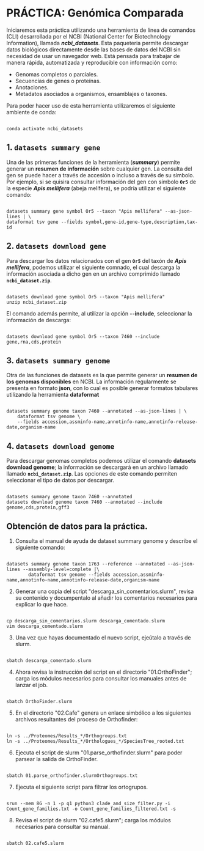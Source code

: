 <h1> PRÁCTICA: Genómica Comparada </h1>

Iniciaremos esta práctica utilizando una herramienta de línea de comandos (CLI) desarrollada por el NCBI (National Center for Biotechnology Information), llamada ***ncbi_datasets***. Esta paqueteria permite descargar datos biológicos directamente desde las bases de datos del NCBI sin necesidad de usar un navegador web. Está pensada para trabajar de manera rápida, automatizada y reproducible con información como:
        
+ Genomas completos o parciales.
+ Secuencias de genes o proteínas.
+ Anotaciones.
+ Metadatos asociados a organismos, ensamblajes o taxones.

<p>
Para poder hacer uso de esta herramienta utilizaremos el siguiente ambiente de conda:
</p>

<pre><code>
conda activate ncbi_datasets
</code></pre>

## 1. `datasets summary gene`
Una de las primeras funciones de la herramienta (***summary***) permite generar un **resumen de información** sobre cualquier gen. La consulta del gen se puede hacer a través de accesión o incluso a través de su símbolo. Por ejemplo, si se quisira consultar información del gen con símbolo **`Or5`** de la especie ***Apis mellifera*** (abeja melífera), se podría utilizar el siguiente comando:

<pre><code>
datasets summary gene symbol Or5 --taxon "Apis mellifera" --as-json-lines | \
dataformat tsv gene --fields symbol,gene-id,gene-type,description,tax-id
</code></pre>

## 2. `datasets download gene`
Para descargar los datos relacionados con el gen **`Or5`** del taxón de ***Apis mellifera***, podemos utilizar el siguiente comnado, el cual descarga la información asociada a dicho gen en un archivo comprimido llamado **`ncbi_dataset.zip`**. 

<pre><code>
datasets download gene symbol Or5 --taxon "Apis mellifera"
unzip ncbi_dataset.zip​
</code></pre>

El comando además permite, al utilizar la opción **--include**, seleccionar la información de descarga:
<pre><code>
datasets download gene symbol Or5 --taxon 7460 --include gene,rna,cds,protein
</code></pre>

## 3. `datasets summary genome`
Otra de las funciones de datasets es la que permite generar un **resumen de los genomas disponibles** en NCBI. La información regularmente se presenta en formato **json**, con lo cual es posible generar formatos tabulares utilizando la herramienta **dataformat**

<pre><code>
datasets summary genome taxon 7460 --annotated --as-json-lines | \​
    dataformat tsv genome \​
    --fields accession,assminfo-name,annotinfo-name,annotinfo-release-date,organism-name
</code></pre>

## 4. `datasets download genome`
Para descargar genomas completos podemos utilizar el comando **datasets download genome**; la información se descargará en un archivo llamado llamado **`ncbi_dataset.zip`**. Las opciones de este comando permiten seleccionar el tipo de datos por descargar. 

<pre><code>
datasets summary genome taxon 7460 --annotated​
datasets download genome taxon 7460 --annotated --include genome,cds,protein,gff3
</code></pre>

<h2> Obtención de datos para la práctica. </h2>  

1. Consulta el manual de ayuda de dataset summary genome y describe el siguiente comando:

<pre><code>
datasets summary genome taxon 1763 --reference --annotated --as-json-lines --assembly-level=complete |\
        dataformat tsv genome --fields accession,assminfo-name,annotinfo-name,annotinfo-release-date,organism-name
</code></pre>

2. Generar una copia del script "descarga_sin_comentarios.slurm", revisa su contenido y documpentalo al añadir los comentarios necesarios para explicar lo que hace.
<pre><code>
cp descarga_sin_comentarios.slurm descarga_comentado.slurm
vim descarga_comentado.slurm
</code></pre>

3. Una vez que hayas documentado el nuevo script, ejeútalo a través de slurm.
<pre><code>
sbatch descarga_comentado.slurm
</code></pre>

4. Ahora revisa la instrucción del script en el directorio "01.OrthoFinder"; carga los módulos necesarios para consultar los manuales antes de lanzar el job.
<pre><code>
sbatch OrthoFinder.slurm
</code></pre>

5. En el directorio "02.Cafe" genera un enlace simbólico a los siguientes archivos resultantes del proceso de Orthofinder:
<pre><code>
ln -s ../Proteomes/Results_*/Orthogroups.txt
ln -s ../Proteomes/Results_*/Orthologues_*/SpeciesTree_rooted.txt
</code></pre>

6. Ejecuta el script de slurm "01.parse_orthofinder.slurm" para poder parsear la salida de OrthoFinder.
<pre><code>
sbatch 01.parse_orthofinder.slurmOrthogroups.txt
</code></pre>

7. Ejecuta el siguiente script para filtrar los ortogrupos.
<pre><code>
srun --mem 8G -n 1 -p q1 python3 clade_and_size_filter.py -i Count_gene_families.txt -o Count_gene_families_filtered.txt -s
</code></pre>

8. Revisa el script de slurm "02.cafe5.slurm"; carga los módulos necesarios para consultar su manual.
<pre><code>
sbatch 02.cafe5.slurm
</code></pre>







